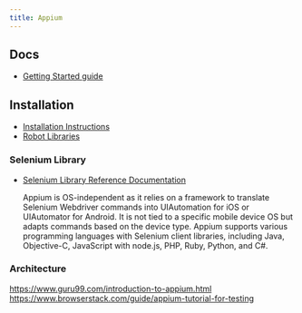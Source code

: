 ```yaml
---
title: Appium
---
```

## Docs
- [Getting Started guide](https://appium.io/docs/en/2.1/)
<!-- - [Reference Documentation](https://robotframework.org/robotframework/latest/RobotFrameworkUserGuide.html) -->
## Installation 
- [Installation Instructions](https://robotframework.org/robotframework/latest/RobotFrameworkUserGuide.html#installation-instructions)
- [Robot Libraries](https://docs.robotframework.org/docs/different_libraries/how_to_find_library)
### Selenium Library
- [Selenium Library Reference Documentation](https://robotframework.org/SeleniumLibrary/SeleniumLibrary.html)

    Appium is OS-independent as it relies on a framework to translate Selenium Webdriver commands into UIAutomation for iOS or UIAutomator for Android.
    It is not tied to a specific mobile device OS but adapts commands based on the device type.
    Appium supports various programming languages with Selenium client libraries, including Java, Objective-C, JavaScript with node.js, PHP, Ruby, Python, and C#.

### Architecture




https://www.guru99.com/introduction-to-appium.html
https://www.browserstack.com/guide/appium-tutorial-for-testing

